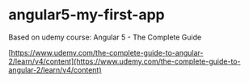# angular5-my-first-app
Based on udemy course: Angular 5 - The Complete Guide

[https://www.udemy.com/the-complete-guide-to-angular-2/learn/v4/content](https://www.udemy.com/the-complete-guide-to-angular-2/learn/v4/content)

